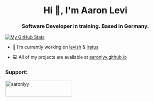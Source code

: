 <h1 align="center">Hi 🖤, I'm Aaron Levi</h1>
<h3 align="center">Software Developer in training. Based in Germany.</h3>

[![My GitHub Stats](https://github-readme-stats.vercel.app/api/?username=byteben&count_private=true&theme=tokyonight&showicons=true)]()

- 🔭 I’m currently working on [levish](https://github.com/aaronlyy/levish) & [iratus](https://github.com/aaronlyy/iratus)

- 💻 All of my projects are available at [aaronlyy.github.io](https://aaronlyy.github.io)

<h3 align="left">Support:</h3>
<p><a href="https://www.buymeacoffee.com/aaronlyy"> <img align="left" src="https://cdn.buymeacoffee.com/buttons/v2/default-yellow.png" height="50" width="210" alt="aaronlyy" /></a></p><br><br>
